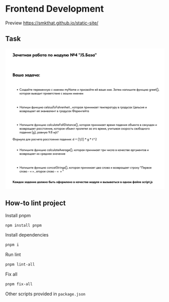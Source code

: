# Frontend Development

Preview https://smkthat.github.io/static-site/

## Task

![img_3.png](docs/img_3.png)

## How-to lint project

Install pnpm

```bash
npm install pnpm
```

Install dependencies

```bash
pnpm i
```

Run lint

```bash
pnpm lint-all
```

Fix all

```bash
pnpm fix-all
```

Other scripts provided in `package.json`
